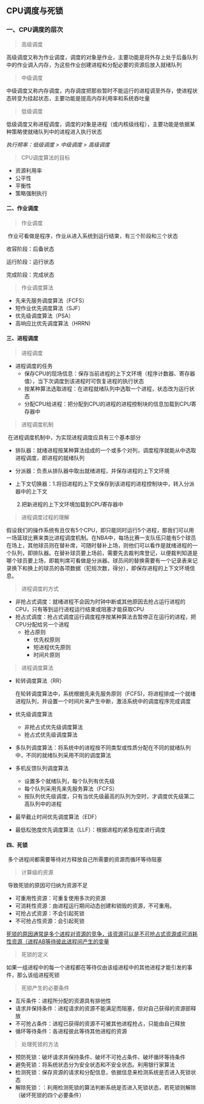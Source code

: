 ## CPU调度与死锁

### 一、CPU调度的层次

> 高级调度

​	高级调度又称为作业调度，调度的对象是作业，主要功能是将外存上处于后备队列中的作业调入内存，为这些作业创建进程和分配必要的资源后放入就绪队列

> 中级调度

​	中级调度又称内存调度，内存调度把那些暂时不能运行的进程调至外存，使进程状态转变为挂起状态，主要功能是提高内存利用率和系统吞吐量

> 低级调度

​	低级调度又称进程调度，调度的对象是进程（或内核级线程），主要功能是依据某种策略使就绪队列中的进程进入执行状态

*执行频率：低级调度 > 中级调度 > 高级调度*  



> CPU调度算法的目标

* 资源利用率
* 公平性
* 平衡性
* 策略强制执行


#### 二、作业调度


> 作业调度

​	作业可看做是程序，作业从进入系统到运行结束，有三个阶段和三个状态

收容阶段：后备状态

运行阶段：运行状态

完成阶段：完成状态

> 作业调度算法

* 先来先服务调度算法（FCFS）
* 短作业优先调度算法（SJF）
* 优先级调度算法（PSA）
* 高响应比优先调度算法（HRRN)

#### 三、进程调度

> 进程调度

* 进程调度的任务
  * 保存CPU的现场信息：保存当前进程的上下文环境（程序计数器、寄存器值），当下次调度到该进程时可恢复进程的执行状态
  * 按某种算法选取进程：在进程就绪队列中选取一个进程，状态改为运行状态
  * 分配CPU给进程：把分配到CPU的进程的进程控制块的信息加载到CPU寄存器中

> 进程调度机制

​	在进程调度机制中，为实现进程调度应具有三个基本部分

* 排队器：就绪进程按某种算法组成的一个或多个对列，调度程序就能从中选取进程调度，即进程的就绪队列

* 分派器：负责从排队器中取出就绪进程，并保存进程的上下文环境

* 上下文切换器：1.将旧进程的上下文保存到该进程的进程控制块中，转入分派器中的上下文

  ​			   2.把新进程的上下文环境加载到CPU寄存器中

> 进程调度过程的理解

​	假设我们的操作系统有且仅有5个CPU，即只能同时运行5个进程，那我们可以用一场篮球比赛来类比进程调度机制。在NBA中，每场比赛一支队伍只能有5个球员在场上，其他球员则在替补席，可随时替补上场，则他们可以看作是就绪进程的一个队列，即排队器。在替补球员要上场前，需要先去裁判席登记，以便裁判知道是哪个球员要上场，即裁判席可看做是分派器。球员间的替换需要有一个记录表来记录换下和换上的球员的各项数据（犯规次数，得分），即保存进程的上下文环境信息。

> 进程调度的方式

* 非抢占式调度：就绪进程不会因为时钟中断或其他原因去抢占运行进程的CPU，只有等到运行进程运行结束或阻塞才能获取CPU
* 抢占式调度：抢占式调度运行调度程序按某种算法去暂停正在运行的进程，把CPU分配给另一个进程
  * 抢占原则
    * 优先权原则
    * 短进程优先原则
    * 时间片原则



> 进程调度算法

* 轮转调度算法（RR）

  在轮转调度算法中，系统根据先来先服务原则（FCFS)，将进程排成一个就绪进程队列，并设置一个时间片来产生中断，激活系统中的调度程序完成调度

* 优先级调度算法

  * 非抢占式优先级调度算法
  * 抢占式优先级调度算法

* 多队列调度算法：将系统中的进程按不同类型或性质分配在不同的就绪队列中，不同的就绪队列采用不同的调度算法

* 多机反馈队列调度算法

  * 设置多个就绪队列，每个队列有优先级
  * 每个队列采用先来先服务算法（FCFS）
  * 按队列优先级调度，只有当优先级最高的队列为空时，才调度优先级第二高队列中的进程

* 最早截止时间优先调度算法（EDF）

* 最低松弛度优先调度算法（LLF）：根据进程的紧急程度进行调度

#### 四、死锁

​	多个进程间都需要等待对方释放自己所需要的资源而循环等待阻塞

> 计算级的资源

​	导致死锁的原因可归纳为资源不足

* 可重用性资源：可重复使用多次的资源
* 可消耗性资源：由进程运行期间动态创建和销毁的资源，不可重用。
* 可抢占式资源：不会引起死锁
* 不可抢占性资源：会引起死锁

<u>死锁的原因通常是多个进程对资源的竞争，该资源可以是不可抢占式资源或可消耗性资源（进程AB等待彼此进程间产生的变量</u> 

> 死锁的定义	

​	如果一组进程中的每一个进程都在等待仅由该组进程中的其他进程才能引发的事件，那么该组进程死锁

> 死锁产生的必要条件

* 互斥条件：进程所分配的资源具有排他性
* 请求并保持条件：进程请求的资源不能满足而阻塞，但对自己获得的资源部释放
* 不可抢占条件：进程已获得的资源不可被其他进程抢占，只能由自己释放
* 循环等待条件：各进程彼此等待其他进程的资源

> 处理死锁的方法

* 预防死锁：破坏请求并保持条件、破坏不可抢占条件、破坏循环等待条件
* 避免死锁：将系统状态分为安全状态和不安全状态。利用银行家算法
* 检测死锁：保存资源的请求和分配信息，依据信息来检测系统是否进入死锁状态
* 解除死锁：：利用检测死锁的算法判断系统是否进入死锁状态，若死锁则解除（破坏死锁的四个必要条件）